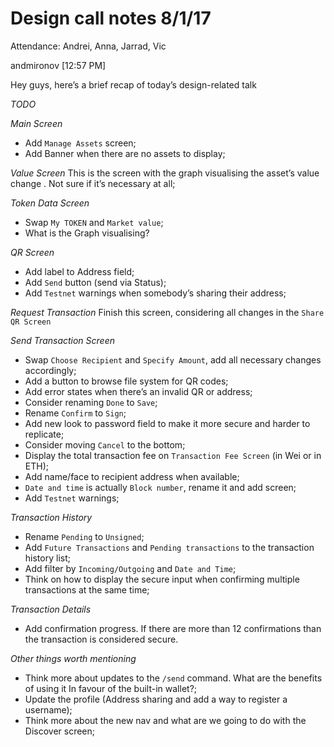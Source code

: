 # Design call notes 8/1/17

Attendance: Andrei, Anna, Jarrad, Vic

andmironov [12:57 PM] 

Hey guys, here’s a brief recap of today’s design-related talk

_TODO_

*Main Screen*
- Add `Manage Assets` screen;
- Add Banner when there are no assets to display;

*Value Screen*
This is the screen with the graph visualising the asset’s value change . Not sure if it’s necessary at all;

*Token Data Screen*
- Swap `My TOKEN` and `Market value`;
- What is the Graph visualising?

*QR Screen*
- Add label to Address field;
- Add `Send` button (send via Status);
- Add `Testnet` warnings when somebody’s sharing their address;

*Request Transaction*
Finish this screen, considering all changes in the `Share QR Screen`

*Send Transaction Screen*
- Swap `Choose Recipient` and `Specify Amount`, add all necessary changes accordingly;
- Add a button to browse file system for QR codes;
- Add error states when there’s an invalid QR or address;
- Consider renaming `Done` to `Save`;
- Rename `Confirm` to `Sign`;
- Add new look to password field to make it more secure and harder to replicate;
- Consider moving `Cancel` to the bottom;
- Display the total transaction fee on `Transaction Fee Screen` (in Wei or in ETH);
- Add name/face to recipient address when available;
- `Date and time` is actually `Block number`, rename it and add screen;
- Add `Testnet` warnings;

*Transaction History*
- Rename `Pending` to `Unsigned`;
- Add `Future Transactions` and `Pending transactions` to the transaction history list;
- Add filter by `Incoming/Outgoing` and `Date and Time`;
- Think on how to display the secure input when confirming multiple transactions at the same time;

*Transaction Details*
- Add confirmation progress. If there are more than 12 confirmations than the transaction is considered secure.

_Other things worth mentioning_
- Think more about updates to the `/send` command. What are the benefits of using it In favour of the built-in wallet?;
- Update the profile (Address sharing and add a way to register a username);
- Think more about the new nav and what are we going to do with the Discover screen;
